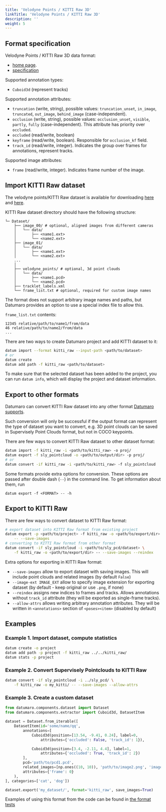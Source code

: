 ```yaml
---
title: 'Velodyne Points / KITTI Raw 3D'
linkTitle: 'Velodyne Points / KITTI Raw 3D'
description: ''
weight: 5
---
```


## Format specification

Velodyne Points / KITTI Raw 3D data format:
- [home page](http://www.cvlibs.net/datasets/kitti/raw_data.php).
- [specification](https://s3.eu-central-1.amazonaws.com/avg-kitti/devkit_raw_data.zip)

Supported annotation types:
- `Cuboid3d` (represent tracks)

Supported annotation attributes:
- `truncation` (write, string), possible values: `truncation_unset`,
  `in_image`, `truncated`, `out_image`, `behind_image` (case-independent).
- `occlusion` (write, string), possible values: `occlusion_unset`, `visible`,
  `partly`, `fully` (case-independent). This attribute has priority
  over `occluded`.
- `occluded` (read/write, boolean)
- `keyframe` (read/write, boolean). Responsible for `occlusion_kf` field.
- `track_id` (read/write, integer). Indicates the group over frames for
  annotations, represent tracks.

Supported image attributes:
- `frame` (read/write, integer). Indicates frame number of the image.

## Import KITTI Raw dataset

The velodyne points/KITTI Raw dataset is available for downloading
[here](http://www.cvlibs.net/datasets/kitti/raw_data.php) and
[here](https://cloud.enterprise.deepsystems.io/s/YcyfIf5zrS7NZcI/download).

KITTI Raw dataset directory should have the following structure:

<!--lint disable fenced-code-flag-->
```
└─ Dataset/
    ├── image_00/ # optional, aligned images from different cameras
    │   └── data/
    │       ├── <name1.ext>
    │       └── <name2.ext>
    ├── image_01/
    │   └── data/
    │       ├── <name1.ext>
    │       └── <name2.ext>
    ...
    │
    ├── velodyne_points/ # optional, 3d point clouds
    │   └── data/
    │       ├── <name1.pcd>
    │       └── <name2.pcd>
    ├── tracklet_labels.xml
    └── frame_list.txt # optional, required for custom image names

```

The format does not support arbitrary image names and paths, but Datumaro
provides an option to use a special index file to allow this.

`frame_list.txt` contents:
```
12345 relative/path/to/name1/from/data
46 relative/path/to/name2/from/data
...
```

There are two ways to create Datumaro project and add KITTI dataset to it:

```bash
datum import --format kitti_raw --input-path <path/to/dataset>
# or
datum create
datum add path -f kitti_raw <path/to/dataset>
```

To make sure that the selected dataset has been added to the project,
you can run `datum info`, which will display the project and dataset
information.

## Export to other formats

Datumaro can convert KITTI Raw dataset into any other
format [Datumaro supports](/docs/user-manual/supported-formats/).

Such conversion will only be successful if the output
format can represent the type of dataset you want to convert,
e.g. 3D point clouds can be saved in Supervisely Point Clouds format,
but not in COCO keypoints.

There are few ways to convert KITTI Raw dataset to other dataset format:

``` bash
datum import -f kitti_raw -i <path/to/kitti_raw> -o proj/
datum export -f sly_pointcloud -o <path/to/output/dir> -p proj/
# or
datum convert -if kitti_raw -i <path/to/kitti_raw> -f sly_pointcloud
```

Some formats provide extra options for conversion.
These options are passed after double dash (`--`) in the command line.
To get information about them, run

`datum export -f <FORMAT> -- -h`

## Export to KITTI Raw

There are few ways to convert dataset to KITTI Raw format:

``` bash
# export dataset into KITTI Raw format from existing project
datum export -p <path/to/project> -f kitti_raw -o <path/to/export/dir> \
    -- --save-images
# converting to KITTI Raw format from other format
datum convert -if sly_pointcloud -i <path/to/sly_pcd/dataset> \
    -f kitti_raw -o <path/to/export/dir> -- --save-images --reindex
```

Extra options for exporting in KITTI Raw format:

- `--save-images` allow to export dataset with saving images. This will
  include point clouds and related images (by default `False`)
- `--image-ext IMAGE_EXT` allow to specify image extension
  for exporting dataset (by default - keep original or use `.png`, if none)
- `--reindex` assigns new indices to frames and tracks. Allows annotations
  without `track_id` attribute (they will be exported as single-frame tracks).
- `--allow-attrs` allows writing arbitrary annotation attributes. They will
  be written in `<annotations>` section of `<poses><item>`
  (disabled by default)

## Examples

### Example 1. Import dataset, compute statistics

```bash
datum create -o project
datum add path -p project -f kitti_raw ../../kitti_raw/
datum stats -p project
```

### Example 2. Convert Supervisely Pointclouds to KITTI Raw

``` bash
datum convert -if sly_pointcloud -i ../sly_pcd/ \
    -f kitti_raw -o my_kitti/ -- --save-images --allow-attrs
```

### Example 3. Create a custom dataset

``` python
from datumaro.components.dataset import Dataset
from datumaro.components.extractor import Cuboid3d, DatasetItem

dataset = Dataset.from_iterable([
    DatasetItem(id='some/name/qq',
        annotations=[
            Cuboid3d(position=[13.54, -9.41, 0.24], label=0,
                attributes={'occluded': False, 'track_id': 1}),

            Cuboid3d(position=[3.4, -2.11, 4.4], label=1,
                attributes={'occluded': True, 'track_id': 2})
        ],
        pcd='path/to/pcd1.pcd',
        related_images=[np.ones((10, 10)), 'path/to/image2.png', 'image3.jpg'],
        attributes={'frame': 0}
    ),
], categories=['cat', 'dog'])

dataset.export('my_dataset/', format='kitti_raw', save_images=True)
```

Examples of using this format from the code can be found in
[the format tests](https://github.com/openvinotoolkit/datumaro/tree/develop/tests/test_kitti_raw_format.py)

